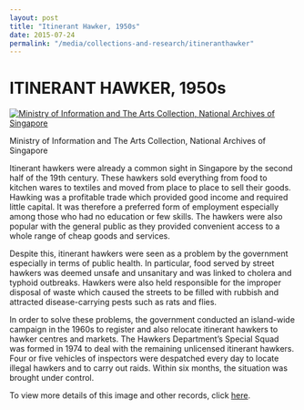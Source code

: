 ```yaml
---
layout: post
title: "Itinerant Hawker, 1950s"
date: 2015-07-24
permalink: "/media/collections-and-research/itineranthawker"
---
```


# ITINERANT HAWKER, 1950s

[![Ministry of Information and The Arts Collection, National Archives of Singapore](http://www.nas.gov.sg/blogs/archivistpick/wp-content/uploads/2015/07/2015-07-24-L.jpg)](http://www.nas.gov.sg/blogs/archivistpick/wp-content/uploads/2015/07/2015-07-24-L.jpg)

Ministry of Information and The Arts Collection, National Archives of Singapore

Itinerant hawkers were already a common sight in Singapore by the second half of the 19th century. These hawkers sold everything from food to kitchen wares to textiles and moved from place to place to sell their goods. Hawking was a profitable trade which provided good income and required little capital. It was therefore a preferred form of employment especially among those who had no education or few skills. The hawkers were also popular with the general public as they provided convenient access to a whole range of cheap goods and services.

Despite this, itinerant hawkers were seen as a problem by the government especially in terms of public health. In particular, food served by street hawkers was deemed unsafe and unsanitary and was linked to cholera and typhoid outbreaks. Hawkers were also held responsible for the improper disposal of waste which caused the streets to be filled with rubbish and attracted disease-carrying pests such as rats and flies.

In order to solve these problems, the government conducted an island-wide campaign in the 1960s to register and also relocate itinerant hawkers to hawker centres and markets. The Hawkers Department’s Special Squad was formed in 1974 to deal with the remaining unlicensed itinerant hawkers. Four or five vehicles of inspectors were despatched every day to locate illegal hawkers and to carry out raids. Within six months, the situation was brought under control.

To view more details of this image and other records, click [here](http://www.nas.gov.sg/archivesonline/photographs/record-details/b058eeec-1161-11e3-83d5-0050568939ad).